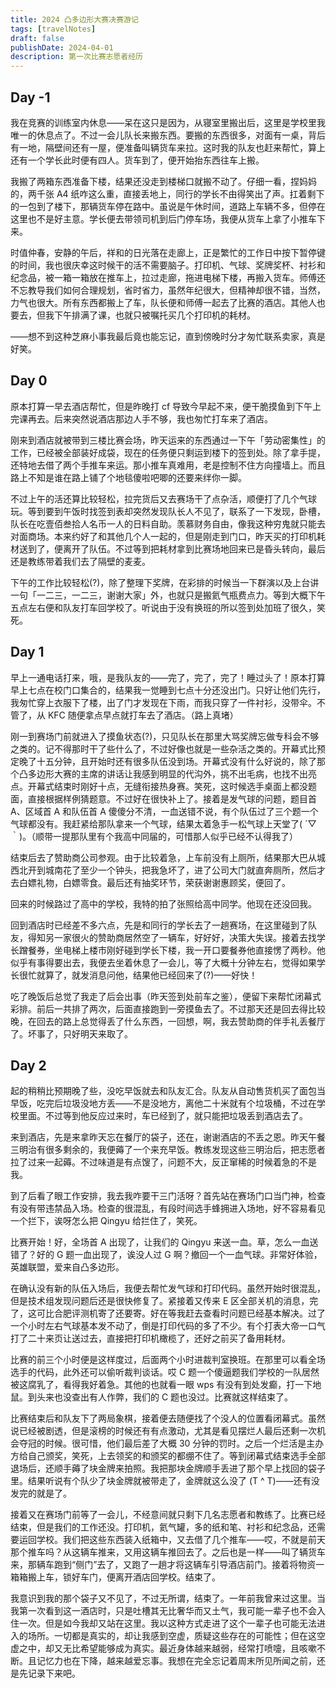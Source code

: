 ```yaml
---
title: 2024 凸多边形大赛决赛游记
tags: [travelNotes]
draft: false
publishDate: 2024-04-01
description: 第一次比赛志愿者经历
---
```


## Day -1

我在竞赛的训练室内休息——呆在这只是因为，从寝室里搬出后，这里是学校里我唯一的休息点了。不过一会儿队长来搬东西。要搬的东西很多，对面有一桌，背后有一地，隔壁间还有一屋，便准备叫辆货车来拉。这时我的队友也赶来帮忙，算上还有一个学长此时便有四人。货车到了，便开始抬东西往车上搬。

我搬了两箱东西准备下楼，结果还没走到楼梯口就搬不动了。仔细一看，捏妈妈的，两千张 A4 纸咋这么重，直接丢地上，同行的学长不由得笑出了声。扛着剩下的一包到了楼下，那辆货车停在路中。虽说是午休时间，道路上车辆不多，但停在这里也不是好主意。学长便去带领司机到后门停车场，我便从货车上拿了小推车下来。

时值仲春，安静的午后，祥和的日光落在走廊上，正是繁忙的工作日中按下暂停键的时间，我也很庆幸这时候干的活不需要脑子。打印机、气球、奖牌奖杯、衬衫和纪念品，被一箱一箱放在推车上，拉过走廊，拖进电梯下楼，再搬入货车。师傅还不忘教导我们如何合理规划，省时省力，虽然年纪很大，但精神却很不错，当然，力气也很大。所有东西都搬上了车，队长便和师傅一起去了比赛的酒店。其他人也要去，但我下午排满了课，也就只被嘱托买几个打印机的耗材。

——想不到这种芝麻小事我最后竟也能忘记，直到傍晚时分才匆忙联系卖家，真是好笑。

## Day 0

原本打算一早去酒店帮忙，但是昨晚打 cf 导致今早起不来，便干脆摸鱼到下午上完课再去。后来突然说酒店那边人手不够，我也匆忙打车来了酒店。

刚来到酒店就被带到三楼比赛会场，昨天运来的东西通过一下午「劳动密集性」的工作，已经被全部装好成袋，现在的任务便只剩运到楼下的签到处。除了拿手提，还特地去借了两个手推车来运。那小推车真难用，老是控制不住方向撞墙上。而且路上不知是谁在路上铺了个地毯傻啦吧唧的还要来绊你一脚。

不过上午的活还算比较轻松，拉完货后又去赛场干了点杂活，顺便打了几个气球玩。等到要到午饭时找签到表却突然发现队长人不见了，联系了一下发现，卧槽，队长在吃壹佰叁拾人名币一人的日料自助。羡慕财务自由，像我这种穷鬼就只能去对面商场。本来约好了和其他几个人一起的，但是刚走到门口，昨天买的打印机耗材送到了，便离开了队伍。不过等到把耗材拿到比赛场地回来已是昏头转向，最后还是教练带着我们去了隔壁的麦麦。

下午的工作比较轻松(?)，除了整理下奖牌，在彩排的时候当一下群演以及上台讲一句「一二三，一二三，谢谢大家」外，也就只是搬氦气瓶费点力。等到大概下午五点左右便和队友打车回学校了。听说由于没有换班的所以签到处加班了很久，笑死。

## Day 1

早上一通电话打来，哦，是我队友的——完了，完了，完了！睡过头了！原本打算早上七点在校门口集合的，结果我一觉睡到七点十分还没出门。只好让他们先行，我匆忙穿上衣服下了楼，出了门才发现在下雨，而我只穿了一件衬衫，没带伞。不管了，从 KFC 随便拿点早点就打车去了酒店。（路上真堵）

刚一到赛场门前就进入了摸鱼状态(?)，只见队长在那里大骂奖牌忘做专科会不够之类的。记不得那时干了些什么了，不过好像也就是一些杂活之类的。开幕式比预定晚了十五分钟，且开始时还有很多队伍没到场。开幕式没有什么好说的，除了那个凸多边形大赛的主席的讲话让我感到明显的代沟外，挑不出毛病，也找不出亮点。开幕式结束时刚好十点，无缝衔接热身赛。笑死，这时候选手桌面上都没题面，直接根据样例猜题意。不过好在很快补上了。接着是发气球的问题，题目首 A、区域首 A 和队伍首 A 傻傻分不清，一血送错不说，有个队伍过了三个题一个气球都没有。我赶紧给那队拿来一个气球，结果太着急手一松气球上天堂了( ´▽｀)。（顺带一提那队里有个我高中同届的，可惜那人似乎已经不认得我了）

结束后去了赞助商公司参观。由于比较着急，上车前没有上厕所，结果那大巴从城西北开到城南花了至少一个钟头，把我急坏了，进了公司大门就直奔厕所，然后才去白嫖礼物，白嫖零食。最后还有抽奖环节，荣获谢谢惠顾奖，便回了。

回来的时候路过了高中的学校，我特的拍了张照给高中同学。他现在还没回我。

回到酒店时已经差不多六点，先是和同行的学长去了一趟赛场，在这里碰到了队友，得知另一家很火的赞助商居然空了一辆车，好好好，决策大失误。接着去找学长蹭餐券，坐电梯上楼市刚好碰到学长下楼，我一开口要餐券他直接愣了两秒。他似乎有事得要出去，我便去坐着休息了一会儿，等了大概十分钟左右，觉得如果学长很忙就算了，就发消息问他，结果他已经回来了(?)——好快！

吃了晚饭后总觉了我走了后会出事（昨天签到处前车之鉴），便留下来帮忙闭幕式彩排。前后一共排了两次，后面直接跑到一旁摸鱼去了。不过那天还是回去得比较晚，在回去的路上总觉得丢了什么东西，一回想，啊，我去赞助商的伴手礼丢餐厅了。坏事了，只好明天来取了。

## Day 2

起的稍稍比预期晚了些，没吃早饭就去和队友汇合。队友从自动售货机买了面包当早饭，吃完后垃圾没地方丢——不是没地方，离他二十米就有个垃圾桶，不过在学校里面。不过等到他反应过来时，车已经到了，就只能把垃圾丢到酒店去了。

来到酒店，先是来拿昨天忘在餐厅的袋子，还在，谢谢酒店的不丢之恩。昨天午餐三明治有很多剩余的，我便薅了一个来充早饭。教练发现这些三明治后，把志愿者拉了过来一起薅。不过味道是有点馊了，问题不大，反正窜稀的时候着急的不是我。

到了后看了眼工作安排，我去我咋要干三门活呀？首先站在赛场门口当门神，检查有没有带违禁品入场。检查的很混乱，有段时间选手蜂拥进入场地，好不容易看见一个拦下，诶呀怎么把 Qingyu 给拦住了，笑死。

比赛开始！好，全场首 A 出现了，让我们的 Qingyu 来送一血。草，怎么一血送错了？好的 G 题一血出现了，诶没人过 G 啊？撤回一个一血气球。非常好体验，英雄联盟，爱来自凸多边形。

在确认没有新的队伍入场后，我便去帮忙发气球和打印代码。虽然开始时很混乱，但是技术组发现问题后还是很快修复了。紧接着又传来 E 区全部关机的消息，完了，这可比合肥评测机寄了还要寄。好在等我赶去查看时问题已经基本解决。过了一个小时左右气球基本发不动了，倒是打印代码的多了不少。有个打表大帝一口气打了二十来页让送过去，直接把打印机橄榄了，还好之前买了备用耗材。

比赛的前三个小时便是这样度过，后面两个小时进裁判室换班。在那里可以看全场选手的代码，此外还可以偷听裁判谈话。哎 C 题一个傻逼题我们学校的一队居然被这腐乳了，看得我好着急。其他的也就看一眼 wps 有没有到处发癫，打一下地鼠。到头来也没查出有人作弊，我们的 C 题也没过。比赛就这样结束了。

比赛结束后和队友下了两局象棋，接着便去随便找了个没人的位置看闭幕式。虽然说已经被剧透，但是滚榜的时候还有有点激动，尤其是看见摆烂人最后还剩一次机会夺冠的时候。很可惜，他们最后差了大概 30 分钟的罚时。之后一个烂活是主办方给自己颁奖，笑死，上去领奖的和颁奖的都绷不住了。等到闭幕式结束选手全部退场后，还顺手薅了块金牌来拍照。我把那块金牌顺手丢进了那个早上找回的袋子里。结果听说有个队少了块金牌就被带走了，金牌就这么没了 <span class="inline-block">(T ^ T)</span>——还有没发完的就是了。

接着又在赛场门前等了一会儿，不经意间就只剩下几名志愿者和教练了。比赛已经结束，但是我们的工作还没。打印机，氦气罐，多的纸和笔、衬衫和纪念品，还需要运回学校。我们把这些东西装入纸箱中，又去借了几个推车——哎，不就是前天那个推车吗？从这辆车推来，又用这辆车推回去了。之后也是一样——叫了辆货车来，那辆车跑到<q>侧门</q>去了，又跑了一趟才将这辆车引导酒店前门。接着将物资一箱箱搬上车，锁好车门，便离开酒店回学校。结束了。

我意识到我的那个袋子又不见了，不过无所谓，结束了。一年前我曾来过这里。当我第一次看到这一酒店时，只是吐槽其无比奢华而又土气，我可能一辈子也不会入住一次。但是如今我却又站在这里。我以这种方式走进了这个一辈子也可能无法进入的场所。一切都是真实的，却让我感到空虚，质疑这些存在的可能性；但在这空虚之中，却又无比希望能够成为真实。最近身体越来越弱，经常打喷嚏，且咳嗽不断。且记忆力也在下降，越来越爱忘事。我想在完全忘记着周末所见所闻之前，还是先记录下来吧。
